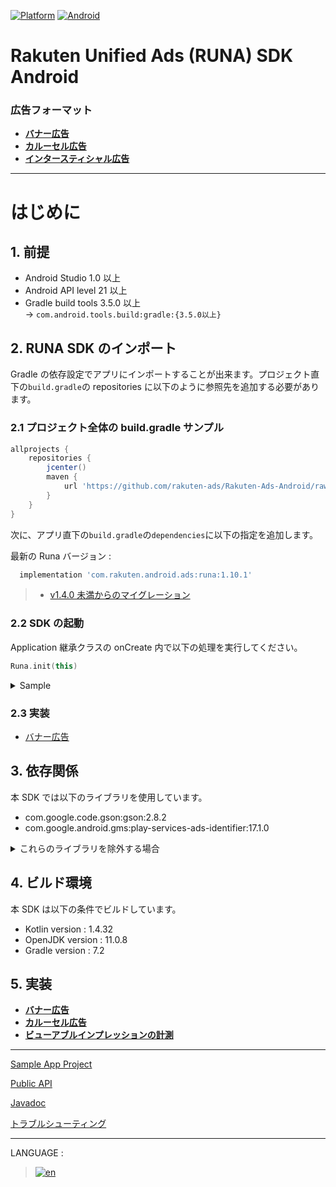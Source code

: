 <div id="top"></div>

[![Platform](http://img.shields.io/badge/platform-Android-brightgreen.svg?style=flat)](https://developer.android.com)
[![Android](http://img.shields.io/badge/support-API_Level_15+-blue.svg?style=flat)](https://developer.android.com)

# Rakuten Unified Ads (RUNA) SDK Android

### 広告フォーマット

- **[バナー広告](./bannerads/README.md)**
- **[カルーセル広告](./carouselads/README.md)**
- **[インタースティシャル広告](./interstitialads/README.md)**

---

# はじめに

<div id="prerequisites"></div>

## 1. 前提

- Android Studio 1.0 以上
- Android API level 21 以上
- Gradle build tools 3.5.0 以上<br>-> `com.android.tools.build:gradle:{3.5.0以上}`

<div id="import_sdk"></div>

## 2. RUNA SDK のインポート

Gradle の依存設定でアプリにインポートすることが出来ます。プロジェクト直下の`build.gradle`の repositories に以下のように参照先を追加する必要があります。

### 2.1 プロジェクト全体の build.gradle サンプル

```groovy
allprojects {
    repositories {
        jcenter()
        maven {
            url 'https://github.com/rakuten-ads/Rakuten-Ads-Android/raw/master/maven'
        }
    }
}
```

次に、アプリ直下の`build.gradle`の`dependencies`に以下の指定を追加します。

最新の Runa バージョン :

```groovy
  implementation 'com.rakuten.android.ads:runa:1.10.1'
```

> - [v1.4.0 未満からのマイグレーション](./migration/README.md)

### 2.2 SDK の起動

Application 継承クラスの onCreate 内で以下の処理を実行してください。

```kotlin
Runa.init(this)
```

<details>
<summary>Sample</summary>

```kotlin
class Application : Application() {

    override fun onCreate() {
        super.onCreate()
        Runa.init(this)
    }
}
```

</details>

### 2.3 実装

- [バナー広告](./bannerads/README.md)

## 3. 依存関係

本 SDK では以下のライブラリを使用しています。

- com.google.code.gson:gson:2.8.2
- com.google.android.gms:play-services-ads-identifier:17.1.0

<details>
<summary>これらのライブラリを除外する場合</summary>

既に同ライブラリを利用している場合、以下の記述で除外し競合を回避することが出来ます。<br>

```
implementation("com.rakuten.android.ads:runa:X.X.X") {
    exclude group: "com.google.android.gms", module: "play-services-ads-identifier"
    exclude group: "com.google.code.gson", module: "gson"
}
```

> - X.X.X : お使いのバージョン
>
> - ※ 既にご利用され重複する場合には[`exclude`](https://docs.gradle.org/current/javadoc/org/gradle/api/artifacts/ModuleDependency.html#exclude-java.util.Map-)で除外してください。

</details>

## 4. ビルド環境

本 SDK は以下の条件でビルドしています。

- Kotlin version : 1.4.32
- OpenJDK version : 11.0.8
- Gradle version : 7.2

## 5. 実装

- **[バナー広告](./bannerads/README.md)**
- **[カルーセル広告](./carouselads/README.md)**
- **[ビューアブルインプレッションの計測](./viewability/README.md)**

---

[Sample App Project](https://github.com/rakuten-ads/Rakuten-Ads-Android-Sample)

[Public API](./api/README.md)

[Javadoc](https://rakuten-ads.github.io/products/runa/android/javadoc/index.html)

[トラブルシューティング](./troubleshoot/README.md)

---

LANGUAGE :

> [![en](/doc/img/lang/en.png)](/README.md#top)
